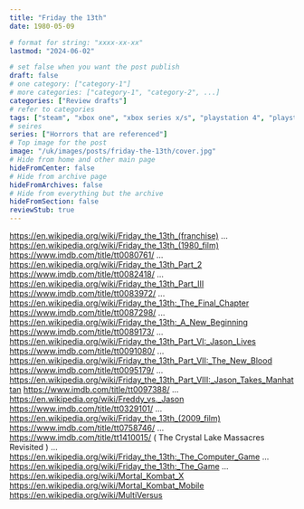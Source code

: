 ```yaml
---
title: "Friday the 13th"
date: 1980-05-09

# format for string: "xxxx-xx-xx"
lastmod: "2024-06-02"

# set false when you want the post publish
draft: false
# one category: ["category-1"]
# more categories: ["category-1", "category-2", ...]
categories: ["Review drafts"]
# refer to categories
tags: ["steam", "xbox one", "xbox series x/s", "playstation 4", "playstation 5", "nintendo switch", "android", "ios", "a24", "folklore", "urban legend", "foaf", "madness", "zombie", "jason voorhees", "crystal lake", "victor miller"]
# seires
series: ["Horrors that are referenced"]
# Top image for the post
image: "/uk/images/posts/friday-the-13th/cover.jpg"
# Hide from home and other main page
hideFromCenter: false
# Hide from archive page
hideFromArchives: false
# Hide from everything but the archive
hideFromSection: false
reviewStub: true
---
```

https://en.wikipedia.org/wiki/Friday_the_13th_(franchise)
...
https://en.wikipedia.org/wiki/Friday_the_13th_(1980_film)
https://www.imdb.com/title/tt0080761/
...
https://en.wikipedia.org/wiki/Friday_the_13th_Part_2
https://www.imdb.com/title/tt0082418/
...
https://en.wikipedia.org/wiki/Friday_the_13th_Part_III
https://www.imdb.com/title/tt0083972/
...
https://en.wikipedia.org/wiki/Friday_the_13th:_The_Final_Chapter
https://www.imdb.com/title/tt0087298/
...
https://en.wikipedia.org/wiki/Friday_the_13th:_A_New_Beginning
https://www.imdb.com/title/tt0089173/
...
https://en.wikipedia.org/wiki/Friday_the_13th_Part_VI:_Jason_Lives
https://www.imdb.com/title/tt0091080/
...
https://en.wikipedia.org/wiki/Friday_the_13th_Part_VII:_The_New_Blood
https://www.imdb.com/title/tt0095179/
...
https://en.wikipedia.org/wiki/Friday_the_13th_Part_VIII:_Jason_Takes_Manhattan
https://www.imdb.com/title/tt0097388/
...
https://en.wikipedia.org/wiki/Freddy_vs._Jason
https://www.imdb.com/title/tt0329101/
...
https://en.wikipedia.org/wiki/Friday_the_13th_(2009_film)
https://www.imdb.com/title/tt0758746/
...
https://www.imdb.com/title/tt1410015/ ( The Crystal Lake Massacres Revisited )
...
https://en.wikipedia.org/wiki/Friday_the_13th:_The_Computer_Game
...
https://en.wikipedia.org/wiki/Friday_the_13th:_The_Game
...
https://en.wikipedia.org/wiki/Mortal_Kombat_X
https://en.wikipedia.org/wiki/Mortal_Kombat_Mobile
https://en.wikipedia.org/wiki/MultiVersus
<!--more-->